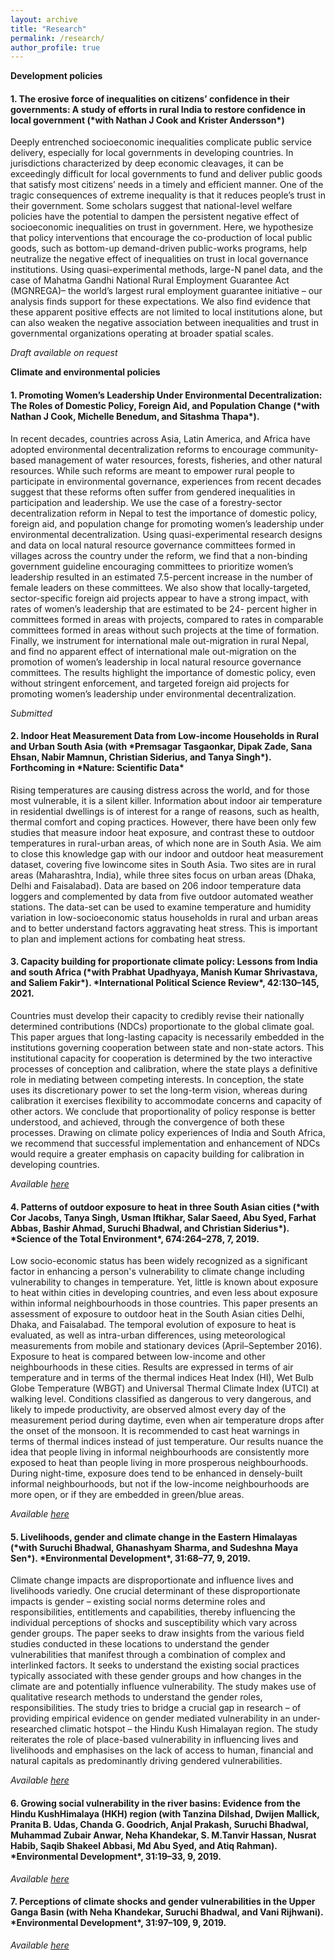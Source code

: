 ```yaml
---
layout: archive
title: "Research"
permalink: /research/
author_profile: true
---
```


**Development policies**

<h4> 1. The erosive force of inequalities on citizens’ confidence in their governments: A study of efforts in rural India to restore confidence in local government (*with Nathan J Cook and Krister Andersson*) </h4>

Deeply entrenched socioeconomic inequalities complicate public service delivery, especially for
local governments in developing countries. In jurisdictions characterized by deep economic
cleavages, it can be exceedingly difficult for local governments to fund and deliver public goods
that satisfy most citizens’ needs in a timely and efficient manner. One of the tragic
consequences of extreme inequality is that it reduces people’s trust in their government. Some
scholars suggest that national-level welfare policies have the potential to dampen the persistent
negative effect of socioeconomic inequalities on trust in government. Here, we hypothesize that
policy interventions that encourage the co-production of local public goods, such as bottom-up
demand-driven public-works programs, help neutralize the negative effect of inequalities on
trust in local governance institutions. Using quasi-experimental methods, large-N panel data,
and the case of Mahatma Gandhi National Rural Employment Guarantee Act (MGNREGA)– the
world’s largest rural employment guarantee initiative – our analysis finds support for these
expectations. We also find evidence that these apparent positive effects are not limited to local
institutions alone, but can also weaken the negative association between inequalities and trust
in governmental organizations operating at broader spatial scales.

*Draft available on request*

**Climate and environmental policies**

<h4> 1. Promoting Women’s Leadership Under Environmental Decentralization: The Roles of Domestic Policy, Foreign Aid, and Population Change (*with Nathan J Cook, Michelle Benedum, and Sitashma Thapa*). </h4>

In recent decades, countries across Asia, Latin America, and Africa have adopted environmental decentralization reforms to encourage community-based management of water resources, forests, fisheries, and other natural resources. While such reforms are meant to empower rural people to participate in environmental governance, experiences from recent decades suggest that these reforms often suffer from gendered inequalities in participation and leadership. We use the case of a forestry-sector decentralization reform in Nepal to test the importance of domestic policy, foreign aid, and population change for promoting women’s leadership under environmental decentralization. Using quasi-experimental research designs and data on local natural resource
governance committees formed in villages across the country under the reform, we find that a non-binding government guideline encouraging committees to prioritize women’s leadership resulted in an estimated 7.5-percent increase in the number of female leaders on these committees. We also show that locally-targeted, sector-specific foreign aid projects appear to have a strong impact, with rates of women’s leadership that are estimated to be 24- percent higher in committees formed in areas with projects, compared to rates in comparable committees formed in areas without such projects at the time of formation. Finally, we instrument for international male out-migration in rural Nepal, and find no apparent effect of international male out-migration on the promotion of women’s leadership in local natural resource governance committees. The results highlight the importance of domestic policy, even without stringent enforcement, and targeted foreign aid projects for promoting women’s leadership under environmental decentralization.

*Submitted*

<h4> 2. Indoor Heat Measurement Data from Low-income Households in Rural and Urban South Asia (with *Premsagar Tasgaonkar, Dipak Zade, Sana Ehsan, Nabir Mamnun, Christian Siderius, and Tanya Singh*). Forthcoming in *Nature: Scientific Data* </h4>

Rising temperatures are causing distress across the world, and for those most vulnerable, it is a silent killer. Information about indoor air temperature in residential dwellings is of interest for a range of reasons, such as health, thermal comfort and coping practices. However, there have been only few studies that measure indoor heat exposure, and contrast these to outdoor temperatures in rural-urban areas, of which none are in South Asia. We aim to close this knowledge gap with our indoor and outdoor heat measurement dataset, covering five lowincome sites in South Asia. Two sites are in rural areas (Maharashtra, India), while three sites focus on urban areas (Dhaka, Delhi and Faisalabad). Data are based on 206 indoor temperature data loggers and complemented by data from five outdoor automated weather stations. The data-set can be used to examine temperature and humidity variation in low-socioeconomic status households in rural and urban areas and to better understand factors aggravating heat stress. This is important to plan and implement actions for combating heat stress.

<h4> 3. Capacity building for proportionate climate policy: Lessons from India and south Africa (*with Prabhat Upadhyaya, Manish Kumar Shrivastava, and Saliem Fakir*). *International Political Science Review*, 42:130–145, 2021. </h4>

Countries must develop their capacity to credibly revise their nationally determined contributions (NDCs) proportionate to the global climate goal. This paper argues that long-lasting capacity is necessarily embedded in the institutions governing cooperation between state and non-state actors. This institutional capacity for cooperation is determined by the two interactive processes of conception and calibration, where the state plays a definitive role in mediating between competing interests. In conception, the state uses its discretionary power to set the long-term vision, whereas during calibration it exercises flexibility to accommodate concerns and capacity of other actors. We conclude that proportionality of policy response is better understood, and achieved, through the convergence of both these processes. Drawing on climate policy experiences of India and South Africa, we recommend that successful implementation and enhancement of NDCs would require a greater emphasis on capacity building for calibration in developing countries.

*Available [here](https://doi.org/10.1177/0192512120963883)*

<h4> 4. Patterns of outdoor exposure to heat in three South Asian cities (*with Cor Jacobs, Tanya Singh, Usman Iftikhar, Salar Saeed, Abu Syed, Farhat Abbas, Bashir Ahmad, Suruchi Bhadwal, and Christian Siderius*). *Science of the Total Environment*, 674:264–278, 7, 2019. </h4>

Low socio-economic status has been widely recognized as a significant factor in enhancing a person's vulnerability to climate change including vulnerability to changes in temperature. Yet, little is known about exposure to heat within cities in developing countries, and even less about exposure within informal neighbourhoods in those countries. This paper presents an assessment of exposure to outdoor heat in the South Asian cities Delhi, Dhaka, and Faisalabad. The temporal evolution of exposure to heat is evaluated, as well as intra-urban differences, using meteorological measurements from mobile and stationary devices (April–September 2016). Exposure to heat is compared between low-income and other neighbourhoods in these cities. Results are expressed in terms of air temperature and in terms of the thermal indices Heat Index (HI), Wet Bulb Globe Temperature (WBGT) and Universal Thermal Climate Index (UTCI) at walking level. Conditions classified as dangerous to very dangerous, and likely to impede productivity, are observed almost every day of the measurement period during daytime, even when air temperature drops after the onset of the monsoon. It is recommended to cast heat warnings in terms of thermal indices instead of just temperature. Our results nuance the idea that people living in informal neighbourhoods are consistently more exposed to heat than people living in more prosperous neighbourhoods. During night-time, exposure does tend to be enhanced in densely-built informal neighbourhoods, but not if the low-income neighbourhoods are more open, or if they are embedded in green/blue areas.

*Available [here](https://doi.org/10.1016/j.scitotenv.2019.04.087)*

<h4> 5. Livelihoods, gender and climate change in the Eastern Himalayas (*with Suruchi Bhadwal, Ghanashyam Sharma, and Sudeshna Maya Sen*). *Environmental Development*, 31:68–77, 9, 2019. </h4>

Climate change impacts are disproportionate and influence lives and livelihoods variedly. One crucial determinant of these disproportionate impacts is gender – existing social norms determine roles and responsibilities, entitlements and capabilities, thereby influencing the individual perceptions of shocks and susceptibility which vary across gender groups. The paper seeks to draw insights from the various field studies conducted in these locations to understand the gender vulnerabilities that manifest through a combination of complex and interlinked factors. It seeks to understand the existing social practices typically associated with these gender groups and how changes in the climate are and potentially influence vulnerability. The study makes use of qualitative research methods to understand the gender roles, responsibilities. The study tries to bridge a crucial gap in research – of providing empirical evidence on gender mediated vulnerability in an under-researched climatic hotspot – the Hindu Kush Himalayan region. The study reiterates the role of place-based vulnerability in influencing lives and livelihoods and emphasises on the lack of access to human, financial and natural capitals as predominantly driving gendered vulnerabilities.

*Available [here](https://doi.org/10.1016/j.envdev.2019.04.008)*

<h4> 6. Growing social vulnerability in the river basins: Evidence from the Hindu KushHimalaya (HKH) region (with Tanzina Dilshad, Dwijen Mallick, Pranita B. Udas, Chanda G. Goodrich, Anjal Prakash, Suruchi Bhadwal, Muhammad Zubair Anwar, Neha Khandekar, S. M.Tanvir Hassan, Nusrat Habib, Saqib Shakeel Abbasi,
Md Abu Syed, and Atiq Rahman). *Environmental Development*, 31:19–33, 9, 2019. </h4>
  
*Available [here](https://doi.org/10.1016/j.envdev.2018.12.004)*

<h4> 7. Perceptions of climate shocks and gender vulnerabilities in the Upper Ganga Basin (with Neha Khandekar, Suruchi Bhadwal, and Vani Rijhwani). *Environmental Development*, 31:97–109, 9, 2019. </h4>

*Available [here](https://doi.org/10.1016/j.envdev.2019.02.001)*
